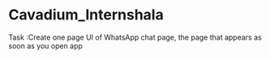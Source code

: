 # Cavadium_Internshala
Task :Create one page UI of WhatsApp chat page, the page that appears as soon as you open app

